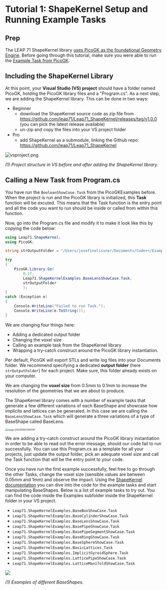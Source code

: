 # Tutorial 1: ShapeKernel Setup and Running Example Tasks

## Prep

The LEAP 71 ShapeKernel library [uses PicoGK as the foundational Geometry Engine](https://github.com/leap71/PicoGK). Before going through this tutorial, make sure you were able to run the [Example Task from PicoGK](https://github.com/leap71/PicoGK/blob/main/Documentation/README.md).



## Including the ShapeKernel Library

At this point, your **Visual Studio (VS) project** should have a folder named PicoGK, holding the PicoGK library files and a "Program.cs". As a next step, we are adding the ShapeKernel library. This can be done in two ways:

- Beginner
  - download the ShapeKernel source code as zip file from https://github.com/leap71/Leap71_ShapeKernel/releases/tag/v1.0.0 (you can pick the latest release available)
  - un-zip and copy the files into your VS project folder
- Pro
  - add ShapeKernel as a submodule, linking the Github repo: https://github.com/leap71/Leap71_ShapeKernel



![vsproject.png](vsproject.png)

*(1) Project structure in VS before and after adding the ShapeKernel library.*



## Calling a New Task from Program.cs

You have run the `BooleanShowCase.Task` from the PicoGKExamples before. When the project is run and the PicoGK library is initialized, this **Task** function will be excuted. This means that the Task function is the entry point and all the code you want to run should be inside or called from within this function. 

Now, go into the Program.cs file and modify it to make it look like this by copying the code below:



```c#
using Leap71.ShapeKernel;
using PicoGK;

string strOutputFolder = "/Users/josefinelissner/Documents/Code++/Examples";

try
{
    PicoGK.Library.Go(
        0.1f,
        Leap71.ShapeKernelExamples.BaseLensShowCase.Task,
        strOutputFolder
        );
}
catch (Exception e)
{
    Console.WriteLine("Failed to run Task.");
    Console.WriteLine(e.ToString());
}
```



We are changing four things here:

- Adding a dedicated output folder
- Changing the voxel size
- Calling an example task from the ShapeKernel library
- Wrapping a try-catch construct around the PicoGK library instantiation.



Per default, PicoGK will export STLs and write log files into your Documents folder. We recommend specifying a dedicated **output folder** (here `strOutputFolder`) for each project. Make sure, this folder already exists on your computer.

We are changing the **voxel size** from 0.5mm to 0.1mm to increase the resolution of the geometries that we are about to produce.

The ShapeKernel library comes with a number of example tasks that generate a few different variations of each BaseShape and showcase how implicits and lattices can be generated. In this case we are calling the `BaseLensShowCase.Task` which will generate a three variations of a type of BaseShape called BaseLens.

<img src="baselenstask.png" alt="image-20231019213901141" style="zoom:50%;" />

We are adding a try-catch construct around the PicoGK library instantiation in order to be able to read out the error message, should our code fail to run successfully. You can use this Program.cs as a template for all your projects, just update the output folder, pick an adequate voxel size and call the Task function that will be the entry point to your code.

Once you have run the first example successfully, feel free to go through the other Tasks, change the voxel size (sensible values are between 0.05mm and 1mm) and observe the impact. Using the [ShapeKernel documentation](README-ReadingDetails.md) you can dive into the code for the example tasks and start manipulating BaseShapes. Below is a list of example tasks to try out. You can find the code inside the Examples subfolder inside the ShapeKernel folder in your VS project.

- `Leap71.ShapeKernelExamples.BaseBoxShowCase.Task`
- `Leap71.ShapeKernelExamples.BaseCylinderShowCase.Task`
- `Leap71.ShapeKernelExamples.BaseLensShowCase.Task`
- `Leap71.ShapeKernelExamples.BasePipeShowCase.Task`
- `Leap71.ShapeKernelExamples.BasePipeSegmentShowCase.Task`
- `Leap71.ShapeKernelExamples.BaseRingShowCase.Task`
- `Leap71.ShapeKernelExamples.BaseSphereShowCase.Task`
- `Leap71.ShapeKernelExamples.BasicLattices.Task`
- `Leap71.ShapeKernelExamples.ImplicitGyroidSphere.Task`
- `Leap71.ShapeKernelExamples.LatticePipeShowCase.Task`
- `Leap71.ShapeKernelExamples.LatticeManifoldShowCase.Task`



![](shapekernelexamples.jpg)

*(1) Examples of different BaseShapes.*
